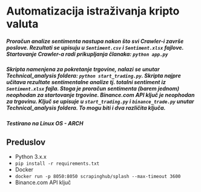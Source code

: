 # Automatizacija istraživanja kripto valuta

##### Proračun analize sentimenta nastupa nakon što svi Crawler-i završe poslove. Rezultati se upisuju u `Sentiment.csv` i `Sentiment.xlsx` fajlove. Startovanje Crawler-a radi prikupljanja članaka: `python app.py`
  

##### Skripta namenjena za pokretanje trgovine, nalazi se unutar Technical_analysis foldera: `python start_trading.py`. Skripta najpre učitava rezultate sentimentalne analize tj. totalni sentiment iz `Sentiment.xlsx` fajla. Stoga je proračun sentimenta (barem jednom) neophodan za startovanje trgovine. Binance.com API ključ je neophodan za trgovinu. Ključ se upisuje u `start_trading.py` i `binance_trade.py` unutar Technical_analysis foldera. To mogu biti i dva različita ključa.

##### Testirano na Linux OS - ARCH

## Preduslov

- Python 3.x.x
- `pip install -r requirements.txt`
- Docker
- `docker run -p 8050:8050 scrapinghub/splash --max-timeout 3600`
- Binance.com API ključ
